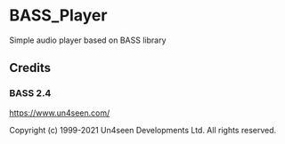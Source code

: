 # BASS_Player
Simple audio player based on BASS library

## Credits

### BASS 2.4
https://www.un4seen.com/

Copyright (c) 1999-2021 Un4seen Developments Ltd. All rights reserved.
